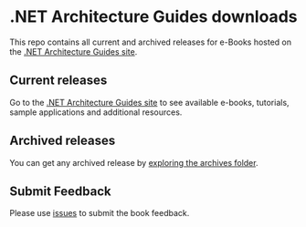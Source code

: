 # .NET Architecture Guides downloads

This repo contains all current and archived releases for e-Books hosted on the [.NET Architecture Guides site](https://dotnet.microsoft.com/learn/dotnet/architecture-guides).

## Current releases

Go to the [.NET Architecture Guides site](https://dotnet.microsoft.com/learn/dotnet/architecture-guides) to see available e-books,  tutorials, sample applications and additional resources.

## Archived releases

You can get any archived release by [exploring the archives folder](archives).

## Submit Feedback 

Please use [issues](https://github.com/dotnet-architecture/eBooks/issues/new/choose) to submit the book feedback.

